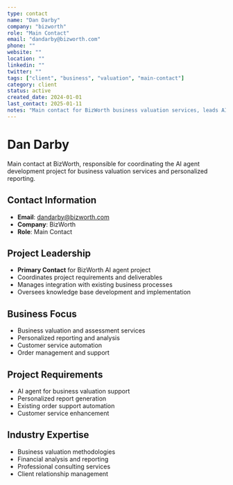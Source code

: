 ```yaml
---
type: contact
name: "Dan Darby"
company: "bizworth"
role: "Main Contact"
email: "dandarby@bizworth.com"
phone: ""
website: ""
location: ""
linkedin: ""
twitter: ""
tags: ["client", "business", "valuation", "main-contact"]
category: client
status: active
created_date: 2024-01-01
last_contact: 2025-01-11
notes: "Main contact for BizWorth business valuation services, leads AI agent development project"
---
```


# Dan Darby

Main contact at BizWorth, responsible for coordinating the AI agent development project for business valuation services and personalized reporting.

## Contact Information

- **Email**: dandarby@bizworth.com
- **Company**: BizWorth
- **Role**: Main Contact

## Project Leadership

- **Primary Contact** for BizWorth AI agent project
- Coordinates project requirements and deliverables
- Manages integration with existing business processes
- Oversees knowledge base development and implementation

## Business Focus

- Business valuation and assessment services
- Personalized reporting and analysis
- Customer service automation
- Order management and support

## Project Requirements

- AI agent for business valuation support
- Personalized report generation
- Existing order support automation
- Customer service enhancement

## Industry Expertise

- Business valuation methodologies
- Financial analysis and reporting
- Professional consulting services
- Client relationship management